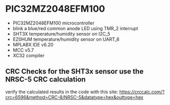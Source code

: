 # PIC32MZ2048EFM100

* PIC32MZ2048EFM100 microcontroller
* blink a blue/red common anode LED using TMR_2 interrupt
* SHT3X temperature/humidity sensor on I2C_5
* EZ0HUM temperature/humidity sensor on UART_6
* MPLABX IDE v6.20
* MCC v5.7
* XC32 compiler

## CRC Checks for the SHT3x sensor use the NRSC-5 CRC calculation

verify the calculated results in the code with this site: https://crccalc.com/?crc=6596&method=CRC-8/NRSC-5&datatype=hex&outtype=hex
